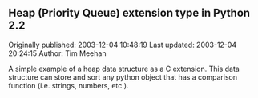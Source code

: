 ## Heap (Priority Queue) extension type in Python 2.2 
Originally published: 2003-12-04 10:48:19 
Last updated: 2003-12-04 20:24:15 
Author: Tim Meehan 
 
A simple example of a heap data structure as a C extension.  This data structure can store and sort any python object that has a comparison function (i.e. strings, numbers, etc.).